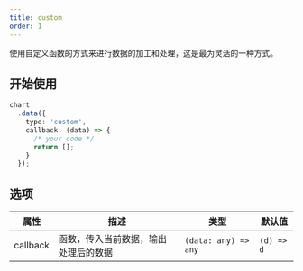 ```yaml
---
title: custom
order: 1
---
```


使用自定义函数的方式来进行数据的加工和处理，这是最为灵活的一种方式。

## 开始使用

```ts
chart
  .data({
    type: 'custom',
    callback: (data) => {
      /* your code */
      return [];
    }
  });
```

## 选项

| 属性 | 描述 | 类型 | 默认值|
| -------------| ----------------------------------------------------------- | -----------------------------| --------------------|
| callback     |  函数，传入当前数据，输出处理后的数据                             | `(data: any) => any`         | `(d) => d`          |
